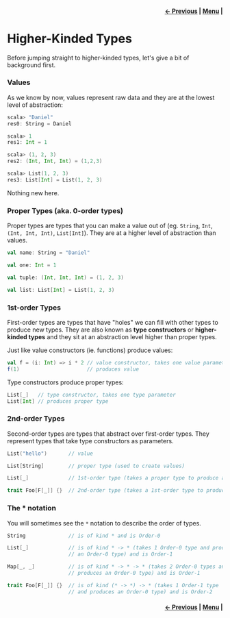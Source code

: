 <h4 align="right">
    <a href="lesson3_3_functors.md">← Previous</a> |
    <a href="lesson3.md">Menu</a> |
</h4>

<h1>Higher-Kinded Types</h1>

Before jumping straight to higher-kinded types, let's give a bit of background first.

<h3>Values</h3>

As we know by now, values represent raw data and they are at the lowest level of abstraction:

```scala
scala> "Daniel"
res0: String = Daniel

scala> 1
res1: Int = 1

scala> (1, 2, 3)
res2: (Int, Int, Int) = (1,2,3)

scala> List(1, 2, 3)
res3: List[Int] = List(1, 2, 3)
```

Nothing new here.

<h3>Proper Types (aka. 0-order types)</h3>

Proper types are types that you can make a value out of (eg. `String`, `Int`, `(Int, Int, Int)`, `List[Int]`). They are 
at a higher level of abstraction than values.

```scala
val name: String = "Daniel"

val one: Int = 1

val tuple: (Int, Int, Int) = (1, 2, 3)

val list: List[Int] = List(1, 2, 3)
```

<h3>1st-order Types</h3>

First-order types are types that have "holes" we can fill with other types to produce new types. They are also known as 
**type constructors** or **higher-kinded types** and they sit at an abstraction level higher than proper types.

Just like value constructors (ie. functions) produce values:

```scala
val f = (i: Int) => i * 2 // value constructor, takes one value parameter
f(1)                      // produces value
```

Type constructors produce proper types:

```scala
List[_]   // type constructor, takes one type parameter
List[Int] // produces proper type
```

<h3>2nd-order Types</h3>

Second-order types are types that abstract over first-order types. They represent types that take type constructors as 
parameters.

```scala
List("hello")       // value

List[String]        // proper type (used to create values)

List[_]             // 1st-order type (takes a proper type to produce another proper type)

trait Foo[F[_]] {}  // 2nd-order type (takes a 1st-order type to produce a proper type)
```

<h3>The * notation</h3>

You will sometimes see the `*` notation to describe the order of types.

```scala
String              // is of kind * and is Order-0

List[_]             // is of kind * -> * (takes 1 Order-0 type and produces 
                    // an Order-0 type) and is Order-1

Map[_, _]           // is of kind * -> * -> * (takes 2 Order-0 types and
                    // produces an Order-0 type) and is Order-1

trait Foo[F[_]] {}  // is of kind (* -> *) -> * (takes 1 Order-1 type
                    // and produces an Order-0 type) and is Order-2
```

<h4 align="right">
    <a href="lesson3_3_functors.md">← Previous</a> |
    <a href="lesson3.md">Menu</a> |
</h4>